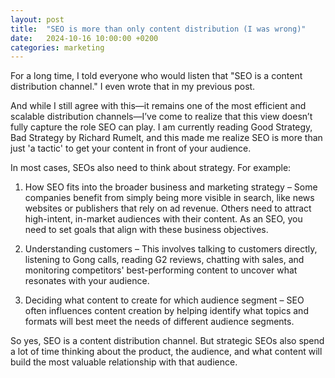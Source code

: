 ```yaml
---
layout: post
title:  "SEO is more than only content distribution (I was wrong)"
date:   2024-10-16 10:00:00 +0200
categories: marketing
---
```



For a long time, I told everyone who would listen that "SEO is a content distribution channel." I even wrote that in my previous post. 

And while I still agree with this—it remains one of the most efficient and scalable distribution channels—I’ve come to realize that this view doesn’t fully capture the role SEO can play. 
I am currently reading Good Strategy, Bad Strategy by Richard Rumelt, and this made me realize SEO is more than just 'a tactic' to get your content in front of your audience.

In most cases, SEOs also need to think about strategy. For example:

1. How SEO fits into the broader business and marketing strategy – Some companies benefit from simply being more visible in search, like news websites or publishers that rely on ad revenue. Others need to attract high-intent, in-market audiences with their content. As an SEO, you need to set goals that align with these business objectives.
 

2. Understanding customers – This involves talking to customers directly, listening to Gong calls, reading G2 reviews, chatting with sales, and monitoring competitors' best-performing content to uncover what resonates with your audience.

 
3. Deciding what content to create for which audience segment – SEO often influences content creation by helping identify what topics and formats will best meet the needs of different audience segments.

So yes, SEO is a content distribution channel. But strategic SEOs also spend a lot of time thinking about the product, the audience, and what content will build the most valuable relationship with that audience.